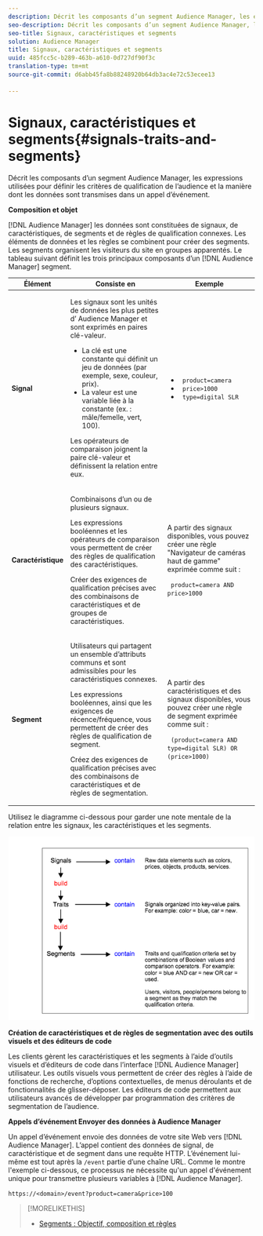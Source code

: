```yaml
---
description: Décrit les composants d’un segment Audience Manager, les expressions utilisées pour définir les critères de qualification de l’audience et la manière dont les données sont transmises dans un appel d’événement.
seo-description: Décrit les composants d’un segment Audience Manager, les expressions utilisées pour définir les critères de qualification de l’audience et la manière dont les données sont transmises dans un appel d’événement.
seo-title: Signaux, caractéristiques et segments
solution: Audience Manager
title: Signaux, caractéristiques et segments
uuid: 485fcc5c-b289-463b-a610-0d727df90f3c
translation-type: tm+mt
source-git-commit: d6abb45fa8b88248920b64db3ac4e72c53ecee13

---
```



# Signaux, caractéristiques et segments{#signals-traits-and-segments}

Décrit les composants d’un segment Audience Manager, les expressions utilisées pour définir les critères de qualification de l’audience et la manière dont les données sont transmises dans un appel d’événement.

<!-- 

c_signal_trait_segment.xml

 -->

**Composition et objet**

[!DNL Audience Manager] les données sont constituées de signaux, de caractéristiques, de segments et de règles de qualification connexes. Les éléments de données et les règles se combinent pour créer des segments. Les segments organisent les visiteurs du site en groupes apparentés. Le tableau suivant définit les trois principaux composants d’un [!DNL Audience Manager] segment.

<table id="table_E8373A01C3414C42B4983A59BF0F0669"> 
 <thead> 
  <tr> 
   <th colname="col1" class="entry"> Élément </th> 
   <th colname="col2" class="entry"> Consiste en </th> 
   <th colname="col3" class="entry"> Exemple </th> 
  </tr>
 </thead>
 <tbody> 
  <tr> 
   <td colname="col1"><b>Signal</b> </td> 
   <td colname="col2"> <p>Les signaux sont les unités de données les plus petites d’ <span class="keyword"> Audience Manager</span> et sont exprimés en paires <a href="../reference/key-value-pairs-explained.md"></a>clé-valeur. </p> 
    <ul id="ul_728347E325284B9FA0B4E05DE8CF4570"> 
     <li id="li_89574A3B4A734726AD43405AE6D85FF5">La clé est une constante qui définit un jeu de données (par exemple, sexe, couleur, prix). </li> 
     <li id="li_D35601B33EE24EC5857F45D9577254D4">La valeur est une variable liée à la constante (ex. : mâle/femelle, vert, 100). </li> 
    </ul> <p>Les opérateurs de comparaison joignent la paire clé-valeur et définissent la relation entre eux. </p> </td> 
   <td colname="col3"> 
    <ul id="ul_A6D8D30A37C94437A7BF38736C6F8556"> 
     <li id="li_74C87C34FA254783AC0DEBBC69B35AC4"><code> product=camera</code> </li> 
     <li id="li_C1727B9136024E56B60374597A7DCA00"><code> price&gt;1000</code> </li> 
     <li id="li_B2E7798768EE444AB978F3F27B0BC0B5"><code> type=digital SLR</code> </li> 
    </ul> </td> 
  </tr> 
  <tr> 
   <td colname="col1"><b>Caractéristique</b> </td> 
   <td colname="col2"> <p>Combinaisons d’un ou de plusieurs signaux. </p> <p>Les expressions booléennes et les opérateurs de comparaison vous permettent de créer des règles de qualification des caractéristiques. </p> <p>Créer des exigences de qualification précises avec des combinaisons de caractéristiques et de groupes de caractéristiques. </p> </td> 
   <td colname="col3"> <p>A partir des signaux disponibles, vous pouvez créer une règle "Navigateur de caméras haut de gamme" exprimée comme suit : </p> <p><code> product=camera AND price&gt;1000</code> </p> </td> 
  </tr> 
  <tr> 
   <td colname="col1"><b>Segment</b> </td> 
   <td colname="col2"> <p>Utilisateurs qui partagent un ensemble d’attributs communs et sont admissibles pour les caractéristiques connexes. </p> <p>Les expressions booléennes, ainsi que les exigences de récence/fréquence, vous permettent de créer des règles de qualification de segment. </p> <p>Créez des exigences de qualification précises avec des combinaisons de caractéristiques et de règles de segmentation. </p> </td> 
   <td colname="col3"> <p>A partir des caractéristiques et des signaux disponibles, vous pouvez créer une règle de segment exprimée comme suit : </p> <p><code> (product=camera AND type=digital SLR) OR (price&gt;1000)</code> </p> </td> 
  </tr> 
 </tbody> 
</table>

Utilisez le diagramme ci-dessous pour garder une note mentale de la relation entre les signaux, les caractéristiques et les segments.

![](assets/signals-traits-segments.png)

**Création de caractéristiques et de règles de segmentation avec des outils visuels et des éditeurs de code**

Les clients gèrent les caractéristiques et les segments à l’aide d’outils visuels et d’éditeurs de code dans l’interface [!DNL Audience Manager] utilisateur. Les outils visuels vous permettent de créer des règles à l’aide de fonctions de recherche, d’options contextuelles, de menus déroulants et de fonctionnalités de glisser-déposer. Les éditeurs de code permettent aux utilisateurs avancés de développer par programmation des critères de segmentation de l’audience.

**Appels d’événement Envoyer des données à Audience Manager**

Un appel d’événement envoie des données de votre site Web vers [!DNL Audience Manager]. L’appel contient des données de signal, de caractéristique et de segment dans une requête HTTP. L’événement lui-même est tout après la `/event` partie d’une chaîne URL. Comme le montre l'exemple ci-dessous, ce processus ne nécessite qu'un appel d'événement unique pour transmettre plusieurs variables à [!DNL Audience Manager].

```
https://<domain>/event?product=camera&price>100
```

>[!MORELIKETHIS]
>
>* [Segments : Objectif, composition et règles](../features/segments/segments-purpose.md)

